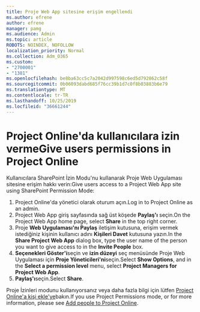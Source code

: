 ```yaml
---
title: Proje Web App sitesine erişim engellendi
ms.author: efrene
author: efrene
manager: pamg
ms.audience: Admin
ms.topic: article
ROBOTS: NOINDEX, NOFOLLOW
localization_priority: Normal
ms.collection: Adm_O365
ms.custom:
- "2700001"
- "1381"
ms.openlocfilehash: be8ba63cc5c7a2042d997598c6ed5d792862c58f
ms.sourcegitcommit: 0b06093dabd685f76cc39b1d7c0f8b03883b6e79
ms.translationtype: MT
ms.contentlocale: tr-TR
ms.lasthandoff: 10/25/2019
ms.locfileid: "36661244"
---
```

# <a name="give-users-permissions-in-project-online"></a><span data-ttu-id="7ff77-102">Project Online'da kullanıcılara izin verme</span><span class="sxs-lookup"><span data-stu-id="7ff77-102">Give users permissions in Project Online</span></span>

<span data-ttu-id="7ff77-103">Kullanıcılara SharePoint İzin Modu'nu kullanarak Proje Web Uygulaması sitesine erişim hakkı verin:</span><span class="sxs-lookup"><span data-stu-id="7ff77-103">Give users access to a Project Web App site using SharePoint Permission Mode:</span></span>

1. <span data-ttu-id="7ff77-104">Project Online'da yönetici olarak oturum açın.</span><span class="sxs-lookup"><span data-stu-id="7ff77-104">Log in to Project Online as an admin.</span></span>
2. <span data-ttu-id="7ff77-105">Project Web App giriş sayfasında sağ üst köşede **Paylaş'ı** seçin.</span><span class="sxs-lookup"><span data-stu-id="7ff77-105">On the Project Web App home page, select **Share** in the top right corner.</span></span>
3. <span data-ttu-id="7ff77-106">Proje **Web Uygulaması'nı Paylaş** iletişim kutusuna, erişim vermek istediğiniz kişinin kullanıcı adını **Kişileri Davet** kutusuna yazın.</span><span class="sxs-lookup"><span data-stu-id="7ff77-106">In the **Share Project Web App** dialog box, type the user name of the person you want to give access to in the **Invite People** box.</span></span>
4. <span data-ttu-id="7ff77-107">**Seçenekleri Göster'i**seçin ve **izin düzeyi** seç menüsünde Proje Web Uygulaması için **Proje Yöneticileri'ni**seçin.</span><span class="sxs-lookup"><span data-stu-id="7ff77-107">Select **Show Options**, and in the **Select a permission level** menu, select **Project Managers for Project Web App**.</span></span>
5. <span data-ttu-id="7ff77-108">**Paylaş'ı**seçin.</span><span class="sxs-lookup"><span data-stu-id="7ff77-108">Select **Share**.</span></span>

<span data-ttu-id="7ff77-109">Proje İzinleri modunu kullanıyorsanız veya daha fazla bilgi için lütfen [Project Online'a kişi ekle'ye](https://docs.microsoft.com/projectonline/step-2-add-people-to-project-online)bakın.</span><span class="sxs-lookup"><span data-stu-id="7ff77-109">If you use Project Permissions mode, or for more information, please see [Add people to Project Online](https://docs.microsoft.com/projectonline/step-2-add-people-to-project-online).</span></span>
